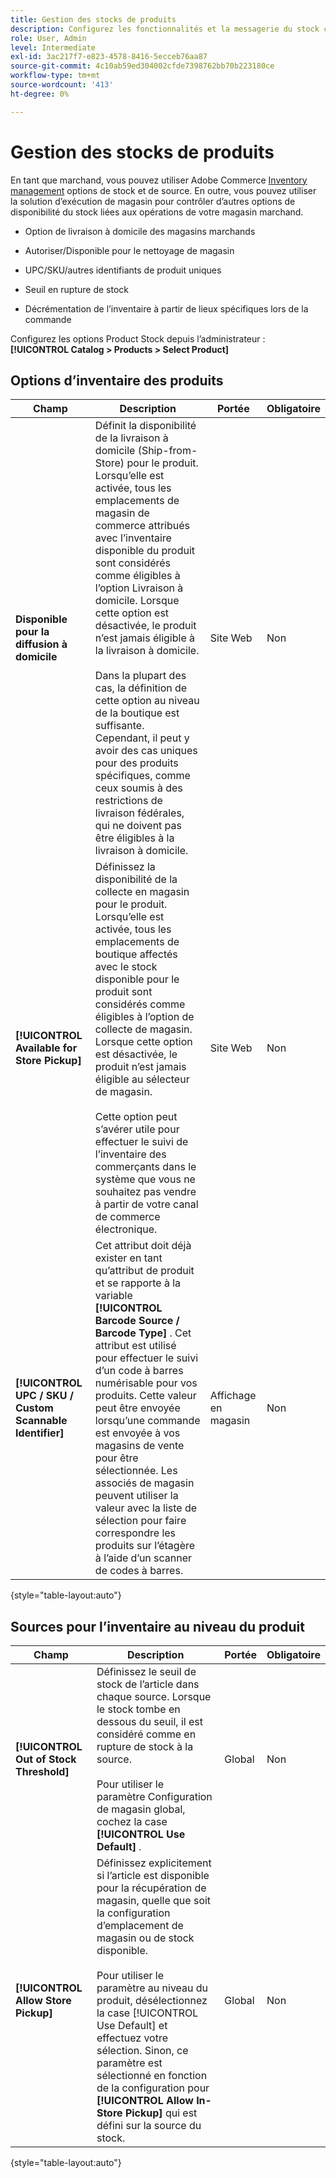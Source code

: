 ```yaml
---
title: Gestion des stocks de produits
description: Configurez les fonctionnalités et la messagerie du stock commercial disponibles pour les clients.
role: User, Admin
level: Intermediate
exl-id: 3ac217f7-e823-4578-8416-5ecceb76aa87
source-git-commit: 4c10ab59ed304002cfde7398762bb70b223180ce
workflow-type: tm+mt
source-wordcount: '413'
ht-degree: 0%

---
```


# Gestion des stocks de produits

En tant que marchand, vous pouvez utiliser Adobe Commerce [Inventory management](https://docs.magento.com/user-guide/catalog/inventory-management.html) options de stock et de source. En outre, vous pouvez utiliser la solution d’exécution de magasin pour contrôler d’autres options de disponibilité du stock liées aux opérations de votre magasin marchand.

- Option de livraison à domicile des magasins marchands

- Autoriser/Disponible pour le nettoyage de magasin

- UPC/SKU/autres identifiants de produit uniques

- Seuil en rupture de stock

- Décrémentation de l’inventaire à partir de lieux spécifiques lors de la commande

Configurez les options Product Stock depuis l’administrateur : **[!UICONTROL Catalog > Products > Select Product]**

## **Options d’inventaire des produits**

| **Champ** | **Description** | **Portée** | **Obligatoire** |
|----------------------------------------------------------|----------------------------------------------------------------------------------------------------------------------------------------------------------------------------------------------------------------------------------------------------------------------------------------------------------------------------------------------------------------------------------------------------------------------------------------------------------------------------------------------------------------------------------------------------------------|------------|--------------|
| **Disponible pour la diffusion à domicile** | Définit la disponibilité de la livraison à domicile (Ship-from-Store) pour le produit. Lorsqu’elle est activée, tous les emplacements de magasin de commerce attribués avec l’inventaire disponible du produit sont considérés comme éligibles à l’option Livraison à domicile. Lorsque cette option est désactivée, le produit n’est jamais éligible à la livraison à domicile.</br></br>Dans la plupart des cas, la définition de cette option au niveau de la boutique est suffisante. Cependant, il peut y avoir des cas uniques pour des produits spécifiques, comme ceux soumis à des restrictions de livraison fédérales, qui ne doivent pas être éligibles à la livraison à domicile. | Site Web | Non |
| **[!UICONTROL Available for Store Pickup]** | Définissez la disponibilité de la collecte en magasin pour le produit. Lorsqu’elle est activée, tous les emplacements de boutique affectés avec le stock disponible pour le produit sont considérés comme éligibles à l’option de collecte de magasin. Lorsque cette option est désactivée, le produit n’est jamais éligible au sélecteur de magasin.</br></br>Cette option peut s’avérer utile pour effectuer le suivi de l’inventaire des commerçants dans le système que vous ne souhaitez pas vendre à partir de votre canal de commerce électronique. | Site Web | Non |
| **[!UICONTROL UPC / SKU / Custom Scannable Identifier]** | Cet attribut doit déjà exister en tant qu’attribut de produit et se rapporte à la variable **[!UICONTROL Barcode Source / Barcode Type]** . Cet attribut est utilisé pour effectuer le suivi d’un code à barres numérisable pour vos produits. Cette valeur peut être envoyée lorsqu’une commande est envoyée à vos magasins de vente pour être sélectionnée. Les associés de magasin peuvent utiliser la valeur avec la liste de sélection pour faire correspondre les produits sur l’étagère à l’aide d’un scanner de codes à barres. | Affichage en magasin | Non |

{style=&quot;table-layout:auto&quot;}

## Sources pour l’inventaire au niveau du produit

| **Champ** | **Description** | **Portée** | **Obligatoire** |
|-----------------------------------------|------------------------------------------------------------------------------------------------------------------------------------------------------------------------------------------------------------------------------------------------------------------------------------------------------------------------------------------------------------------------------------------------------|-----------|--------------|
| **[!UICONTROL Out of Stock Threshold]** | Définissez le seuil de stock de l’article dans chaque source. Lorsque le stock tombe en dessous du seuil, il est considéré comme en rupture de stock à la source.</br></br>Pour utiliser le paramètre Configuration de magasin global, cochez la case **[!UICONTROL Use Default]** . | Global | Non |
| **[!UICONTROL Allow Store Pickup]** | Définissez explicitement si l’article est disponible pour la récupération de magasin, quelle que soit la configuration d’emplacement de magasin ou de stock disponible.</br></br> Pour utiliser le paramètre au niveau du produit, désélectionnez la case [!UICONTROL Use Default] et effectuez votre sélection. Sinon, ce paramètre est sélectionné en fonction de la configuration pour **[!UICONTROL Allow In-Store Pickup]** qui est défini sur la source du stock. | Global | Non |

{style=&quot;table-layout:auto&quot;}

